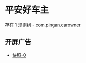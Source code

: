 # 平安好车主

存在 1 规则组 - [com.pingan.carowner](/src/apps/com.pingan.carowner.ts)

## 开屏广告

- [快照-0](https://i.gkd.li/import/import/12727845)
